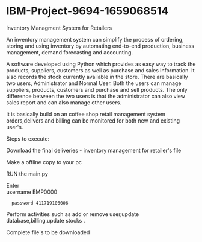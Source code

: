 # IBM-Project-9694-1659068514
Inventory Managment System for Retailers

An inventory management system can simplify the process of ordering, storing and using inventory by automating end-to-end production, business management, demand forecasting and accounting.

A software developed using Python which provides as easy way to track the products, suppliers, customers as well as purchase and sales information. It also records the stock currently available in the store. There are basically two users, Administrator and Normal User. Both the users can manage suppliers, products, customers and purchase and sell products. The only difference between the two users is that the administrator can also view sales report and can also manage other users.

It is basically build on an coffee shop retail management system orders,delivers and billing can be monitored for both new and existing user's.

Steps to execute:

Download the final deliveries - inventory management for retailer's file

Make a offline copy to your pc

RUN the main.py

Enter  
      username EMP0000

      password 411719106006

Perform activities such as add or remove user,update database,billing,update stocks .
 
Complete file's to be downloaded
